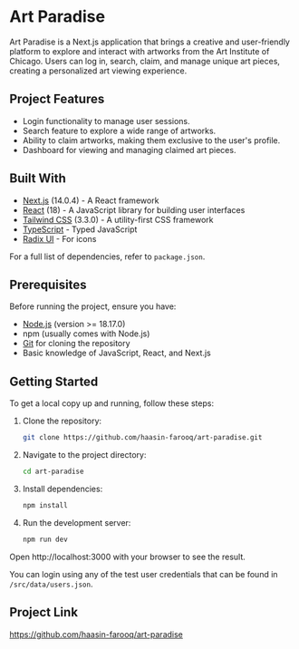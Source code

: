 # Art Paradise

Art Paradise is a Next.js application that brings a creative and user-friendly platform to explore and interact with artworks from the Art Institute of Chicago. Users can log in, search, claim, and manage unique art pieces, creating a personalized art viewing experience.

## Project Features

- Login functionality to manage user sessions.
- Search feature to explore a wide range of artworks.
- Ability to claim artworks, making them exclusive to the user's profile.
- Dashboard for viewing and managing claimed art pieces.

## Built With

- [Next.js](https://nextjs.org/) (14.0.4) - A React framework
- [React](https://reactjs.org/) (18) - A JavaScript library for building user interfaces
- [Tailwind CSS](https://tailwindcss.com/) (3.3.0) - A utility-first CSS framework
- [TypeScript](https://www.typescriptlang.org/) - Typed JavaScript
- [Radix UI](https://www.radix-ui.com/) - For icons

For a full list of dependencies, refer to `package.json`.

## Prerequisites

Before running the project, ensure you have:

- [Node.js](https://nodejs.org/) (version >= 18.17.0)
- npm (usually comes with Node.js)
- [Git](https://git-scm.com/) for cloning the repository
- Basic knowledge of JavaScript, React, and Next.js

## Getting Started

To get a local copy up and running, follow these steps:

1. Clone the repository:

   ```bash
   git clone https://github.com/haasin-farooq/art-paradise.git
   ```

2. Navigate to the project directory:

   ```bash
   cd art-paradise
   ```

3. Install dependencies:

   ```bash
   npm install
   ```

4. Run the development server:

   ```bash
   npm run dev
   ```

Open http://localhost:3000 with your browser to see the result.

You can login using any of the test user credentials that can be found in `/src/data/users.json`.

## Project Link

https://github.com/haasin-farooq/art-paradise
